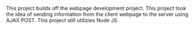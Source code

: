This project builds off the webpage development project. This project took the idea of sending information from the client webpage to the server using AJAX POST. This project still utilizies Node JS
